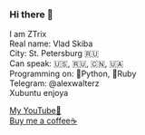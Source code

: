 ### Hi there 👋
I am ZTrix  
Real name: Vlad Skiba  
City: St. Petersburg :ru:  
Can speak: 🇺🇸, 🇷🇺, 🇨🇳, 🇺🇦  
Programming on: 🐍Python, 💎Ruby  
Telegram: @alexwalterz  
Xubuntu enjoya

<a href="https://www.youtube.com/@ztrixlife">My YouTube:movie_camera:</a>  
<a href="https://bmc.link/ztrix">Buy me a coffee☕</a>
